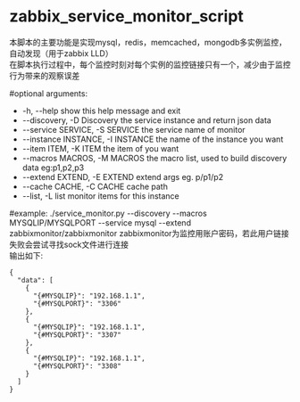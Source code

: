 zabbix_service_monitor_script
=============================
本脚本的主要功能是实现mysql，redis，memcached，mongodb多实例监控，自动发现（用于zabbix LLD）  
在脚本执行过程中，每个监控时刻对每个实例的监控链接只有一个，减少由于监控行为带来的观察误差


#optional arguments:
*  -h, --help            show this help message and exit
*  --discovery, -D       Discovery the service instance and return json data
*  --service SERVICE, -S SERVICE the service name of monitor
*  --instance INSTANCE, -I INSTANCE the name of the instance you want
*  --item ITEM, -K ITEM  the item of you want
*  --macros MACROS, -M MACROS the macro list, used to build discovery data eg:p1,p2,p3
*  --extend EXTEND, -E EXTEND extend args eg. p/p1/p2
*  --cache CACHE, -C CACHE cache path
*  --list, -L            list monitor items for this instance

  
#example:
    ./service_monitor.py --discovery --macros MYSQLIP/MYSQLPORT --service mysql --extend zabbixmonitor/zabbixmonitor
zabbixmonitor为监控用账户密码，若此用户链接失败会尝试寻找sock文件进行连接  
输出如下:
    
    {
      "data": [
        {
          "{#MYSQLIP}": "192.168.1.1",
          "{#MYSQLPORT}": "3306"
        },
        {
          "{#MYSQLIP}": "192.168.1.1",
          "{#MYSQLPORT}": "3307"
        },
        {
          "{#MYSQLIP}": "192.168.1.1",
          "{#MYSQLPORT}": "3308"
        }
      ]
    }
    
